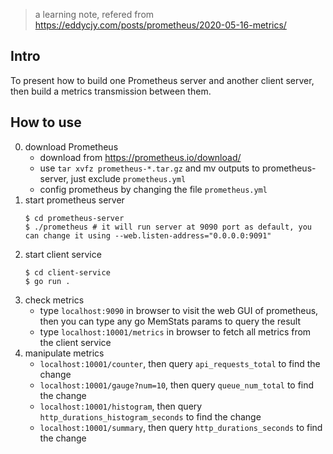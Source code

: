 > a learning note, refered from https://eddycjy.com/posts/prometheus/2020-05-16-metrics/

## Intro
To present how to build one Prometheus server and another client server, then build a metrics transmission between them.

## How to use
0. download Prometheus
    - download from https://prometheus.io/download/
    - use `tar xvfz prometheus-*.tar.gz` and mv outputs to prometheus-server, just exclude `prometheus.yml`
    - config prometheus by changing the file `prometheus.yml`
1. start prometheus server
    ```
    $ cd prometheus-server
    $ ./prometheus # it will run server at 9090 port as default, you can change it using --web.listen-address="0.0.0.0:9091"
    ```
2. start client service
    ```
    $ cd client-service
    $ go run .
    ```
3. check metrics
    - type `localhost:9090` in browser to visit the web GUI of prometheus, then you can type any go MemStats params to query the result
    - type `localhost:10001/metrics` in browser to fetch all metrics from the client service
4. manipulate metrics
    - `localhost:10001/counter`, then query `api_requests_total` to find the change
    - `localhost:10001/gauge?num=10`, then query `queue_num_total` to find the change
    - `localhost:10001/histogram`, then query `http_durations_histogram_seconds` to find the change
    - `localhost:10001/summary`, then query `http_durations_seconds` to find the change

